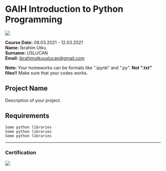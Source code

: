 # GAIH Introduction to Python Programming
![](img/newlogo.png)

**Course Date:** 08.03.2021 - 12.03.2021   
**Name:** İbrahim Utku  
**Surname:** USLUCAN  
**Email:** ibrahimutkuuslucan@gmail.com  

**Note:** Your homeworks can be formats like ".ipynb" and ".py". **Not ".txt" files!!** Make sure that your codes works.  

## Project Name
Description of your project.

## Requirements
```
Some python libraries
Some python libraries
Some python libraries
```
---

### Certification
![](img/TopLearnerCertificate.png)

